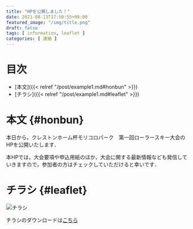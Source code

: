 ```yaml
---
title: "HPを公開しました！"
date: 2021-08-13T17:50:55+09:00
featured_image: "/img/title.png"
draft: false
tags: [ information, leaflet ]
categories: [ 連絡 ]
---
```


# 目次
- [本文]({{< relref "/post/example1.md#honbun" >}})
- [チラシ]({{< relref "/post/example1.md#leaflet" >}})

# 本文 {#honbun}
本日から，クレストンホーム杯モリコロパーク　第一回ローラースキー大会のHPを公開いたします．

本HPでは，大会要項や申込用紙のほか，大会に関する最新情報なども発信していきますので，参加者の方はチェックしていただけると幸いです．

# チラシ {#leaflet}
![チラシ](/img/leaflet.png)

チラシのダウンロードは[こちら](https://drive.google.com/uc?export=download&id=160wcYBDoI6l0e3WSFCB_l5cct73OgZ4B "ダウンロード (Google Drive)")